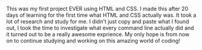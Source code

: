 This was my first project EVER using HTML and CSS. I made this after 20 days of learning for the first time what HTML and CSS actually was. It took a lot of research and study for me. I didn't just copy and paste what I found out, I took the time to investigate what every command line actually did and it turned out to be a really awesome exprience. My only hope is from now on to continue studying and working on this amazing world of coding!